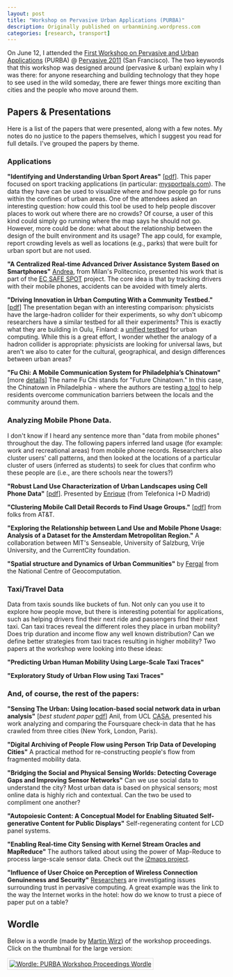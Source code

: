 ```yaml
---
layout: post
title: "Workshop on Pervasive Urban Applications (PURBA)"
description: Originally published on urbanmining.wordpress.com
categories: [research, transport]
---
```


On June 12, I attended the <a href="http://purba.mit.edu/" target="_blank">First Workshop on Pervasive and Urban Applications</a> (PURBA) @ <a href="http://pervasiveconference.org/2011/index.html" target="_blank">Pervasive 2011</a> (San Francisco). The two keywords that this workshop was designed around (pervasive & urban) explain why I was there: for anyone researching and building technology that they hope to see used in the wild someday, there are fewer things more exciting than cities and the people who move around them.

## Papers & Presentations

Here is a list of the papers that were presented, along with a few notes. My notes do no justice to the papers themselves, which I suggest you read for full details. I've grouped the papers by theme.

### Applications

**"Identifying and Understanding Urban Sport Areas"** [<a href="http://www.computer.org/portal/web/csdl/doi/10.1109/MC.2011.136" target="_blank">pdf</a>]. This paper focused on sport tracking applications (in particular: <a href="http://www.mysportpals.com/" target="_blank">mysportpals.com</a>). The data they have can be used to visualize where and how people go for runs within the confines of urban areas. One of the attendees asked an interesting question: how could this tool be used to help people discover places to work out where there are no crowds? Of course, a user of this kind could simply go running where the map says he should not go. However, more could be done: what about the relationship between the design of the built environment and its usage? The app could, for example, report crowding levels as well as locations (e.g., parks) that were built for urban sport but are not used.

**"A Centralized Real-time Advanced Driver Assistance System Based on Smartphones"** <a href="http://home.dei.polimi.it/corti/research.html" target="_blank">Andrea</a>, from Milan's Politecnico, presented his work that is part of the <a href="http://www.safespot-eu.org/" target="_blank">EC SAFE SPOT</a> project. The core idea is that by tracking drivers with their mobile phones, accidents can be avoided with timely alerts.

**"Driving Innovation in Urban Computing With a Community Testbed."** [<a href="http://cee.uma.pt/vk/files/pervasive11w.pdf" target="_blank">pdf</a>] The presentation began with an interesting comparison: physicists have the large-hadron collider for their experiments, so why don't ubicomp researchers have a similar testbed for all their experiments? This is exactly what they are building in Oulu, Finland: a <a href="http://www.ubioulu.fi/" target="_blank">unified testbed</a> for urban computing. While this is a great effort, I wonder whether the analogy of a hadron collider is appropriate: physicists are looking for universal laws, but aren't we also to cater for the cultural, geographical, and design differences between urban areas?

**"Fu Chi: A Mobile Communication System for Philadelphia’s Chinatown"** [more <a href="http://www.mobileactive.org/case-studies/fu-chi-mobile" target="_blank">details</a>] The name Fu Chi stands for "Future Chinatown." In this case, the Chinatown in Philadelphia - where the authors are testing <a href="http://futurechinatown.com/?page_id=5" target="_blank">a tool</a> to help residents overcome communication barriers between the locals and the community around them.

### Analyzing Mobile Phone Data.

I don't know if I heard any sentence more than "data from mobile phones" throughout the day. The following papers inferred land usage (for example: work and recreational areas) from mobile phone records. Researchers also cluster users' call patterns, and then looked at the locations of a particular cluster of users (inferred as students) to seek for clues that confirm who these people are (i.e., are there schools near the towers?)

**"Robust Land Use Characterization of Urban Landscapes using Cell Phone Data"** [<a href="http://enriquefrias-martinez.info/yahoo_site_admin/assets/docs/paper_fuzzy.14593658.pdf" target="_blank">pdf</a>]. Presented by <a href="http://www.enriquefrias-martinez.info/" target="_blank">Enrique</a> (from Telefonica I+D Madrid)

**"Clustering Mobile Call Detail Records to Find Usage Groups."** [<a href="http://www2.research.att.com/%7Evarshavsky/papers/becker11clustering.pdf" target="_blank">pdf</a>] from folks from AT&T.

**"Exploring the Relationship between Land Use and Mobile Phone Usage: Analysis of a Dataset for the Amsterdam Metropolitan Region."** A collaboration between MIT's Senseable, University of Salzburg, Vrije University, and the CurrentCity foundation.

**"Spatial structure and Dynamics of Urban Communities"** by <a href="http://ncg.nuim.ie/redir.php?action=staff/students/fwalsh" target="_blank">Fergal</a> from the National Centre of Geocomputation.

### Taxi/Travel Data

Data from taxis sounds like buckets of fun. Not only can you use it to explore how people move, but there is interesting potential for applications, such as helping drivers find their next ride and passengers find their next taxi. Can taxi traces reveal the different roles they place in urban mobility? Does trip duration and income flow any well known distribution? Can we define better strategies from taxi traces resulting in higher mobility? Two papers at the workshop were looking into these ideas:

**"Predicting Urban Human Mobility Using Large-Scale Taxi Traces"**

**"Exploratory Study of Urban Flow using Taxi Traces"**

### And, of course, the rest of the papers:


**"Sensing The Urban: Using location-based social network data in urban analysis"** [<em>best student paper</em> <a href="http://urbagram.net/media/SensingTheUrban-WP.pdf" target="_blank">pdf</a>] Anil, from UCL <a href="http://www.casa.ucl.ac.uk/" target="_blank">CASA</a>, presented his work analyzing and comparing the Foursquare check-in data that he has crawled from three cities (New York, London, Paris).

**"Digital Archiving of People Flow using Person Trip Data of Developing Cities"** A practical method for re-constructing people's flow from fragmented mobility data.

**"Bridging the Social and Physical Sensing Worlds: Detecting Coverage Gaps and Improving Sensor Networks"** Can we use social data to understand the city? Most urban data is based on physical sensors; most online data is highly rich and contextual. Can the two be used to compliment one another?

**"Autopoiesic Content: A Conceptual Model for Enabling Situated Self-generative Content for Public Displays"** Self-regenerating content for LCD panel systems.

**"Enabling Real-time City Sensing with Kernel Stream Oracles and MapReduce"** The authors talked about using the power of Map-Reduce to process large-scale sensor data. Check out the <a href="http://ncg.nuim.ie/i2maps/docs/" target="_blank">i2maps project</a>.

**"Influence of User Choice on Perception of Wireless Connection Genuineness and Security"** <a href="http://www.cs.bath.ac.uk/pervasive/" target="_blank">Researchers</a> are investigating issues surrounding trust in pervasive computing. A great example was the link to the way the Internet works in the hotel: how do we know to trust a piece of paper put on a table?</li>

## Wordle

Below is a wordle (made by <a href="http://twitter.com/#!/wirzm" target="_blank">Martin Wirz</a>) of the workshop proceedings. Click on the thumbnail for the large version:

<a title="Wordle: PURBA Workshop Proceedings Wordle" href="http://www.wordle.net/show/wrdl/3757869/PURBA_Workshop_Proceedings_Wordle"><img class="aligncenter" style="border:1px solid #dddddd;padding:4px;" src="http://www.wordle.net/thumb/wrdl/3757869/PURBA_Workshop_Proceedings_Wordle" alt="Wordle: PURBA Workshop Proceedings Wordle" /></a>